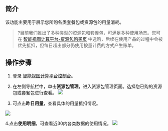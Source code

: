 
## 简介

该功能主要用于展示您所购各类套餐包或资源包的用量消耗。

> ?目前我们推出了多种类型的资源包和套餐包，可满足多种使用场景。您可在 [智能视图计算平台-资源包购买页](https://buy.cloud.tencent.com/iss) 中选购，后续在使用产品的过程中会被优先抵扣，但每日超出部分仍使用按量计费的方式产生账单。

## 操作步骤

1. 登录 [智能视图计算平台控制台](https://console.cloud.tencent.com/iss)。

2. 在左侧导航栏中，单击**资源包管理**，进入资源包管理页面。选择您已购的资源包或套餐包进行查看。
   ![](https://qcloudimg.tencent-cloud.cn/raw/8349041a5e7e8b76a417e32897598516.png)

3. 可点击**昨日用量**，查看具体的用量抵扣情况。

![](https://qcloudimg.tencent-cloud.cn/raw/b8c0ef536e49aad9904132b75cc660a3.jpg)

4.点击**使用明细**，可查看近30内各类数据的使用情况。
![](https://qcloudimg.tencent-cloud.cn/raw/67b50e2288c10a8bdf304246c4b06405.png)

